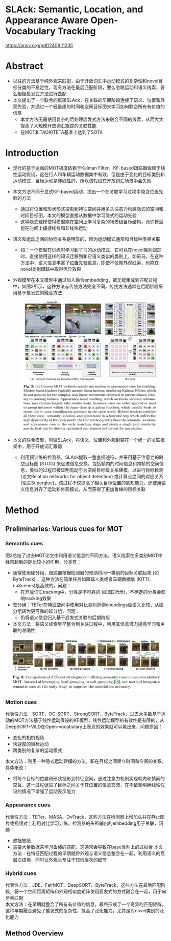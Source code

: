 # SLAck: Semantic, Location, and Appearance Aware Open-Vocabulary Tracking
https://arxiv.org/pdf/2409.11235  
# Abstract
- 以往的方法基于纯外观来匹配，由于开放词汇中运动模式的复杂性和novel目标分类的不稳定性，现有方法在最后匹配阶段，要么忽略运动和语义线索，要么根据启发式方法进行匹配
- 本文提出了一个联合的框架SLAck，在关联的早期阶段连接了语义、位置和外观先验，并通过一个轻量级的时间和空间目标图来学习如何联合所有有价值的信息
  - 本文方法无需使用复杂的后处理启发式方法来融合不同的线索，从而大大提高了大规模开放词汇跟踪的关联性能
  - 在MOT和TAO的TETA基准上达到了SOTA

# Introduction
- 现行的基于运动的MOT极度依赖于Kalman Filter，KF-based跟踪器依赖于线性运动假设，这在行人和车辆运动数据集中有效，但是由于变化的目标类别和运动模式，目标运动是非线性的，所以该假设在开放词汇场景中会失败
- 本文方法不同于显式KF-based运动，提出一个在关联学习过程中隐含位置先验的方法
  - 通过将位置和形状形式投影到特征空间并用多头注意力构建隐式的空间和时间目标图，本文的模型直接从数据中学习隐式的运动先验
  - 这种隐式建模使得模型能在空间上学习复杂的场景级目标结构，允许模型能在时间上捕捉线性和非线性运动
- 语义和运动之间的协同关系是明显的，因为运动模式通常和目标种类相关联
  - 如：一个模型在训练时学习到了马的运动模式，它可以在novel类别跟踪时，直接使用这样的知识迁移到和它语义类似的类别上，如斑马。在这种方法中，语义信息丰富了位置先验信息，即使不依赖外观线索，也能在novel类别跟踪中取得优异效果
- 外观模型在本文模型中通过加入融合embedding，被无缝集成到匹配过程中，如图2所示，这种方法与传统方法完全不同，传统方法通常在后期阶段采用基于启发式的融合方法
  <center><img src=../images/image-81.png style="zoom:50%"></center>

- 本文的联合模型，叫做SLAck，将语义、位置和外观封装在一个统一的关联框架中，用于开放词汇跟踪
  - 利用预训练的检测器，SLAck提取一整套描述符，并采用基于注意力的时空目标图 (STOG) 来促进信息交换，包括帧内的时间信息和跨帧的空间信息，类似的过程已被证明有助于为空间目标级关系建模，以进行目标检测 (论文Relation networks for object detection) 或计算点之间的对应关系 (论文Superglue)，该过程不仅提高了相关目标位置的感知能力，还使用语义信息对齐了运动和外观模式，从而获得了更加鲁棒的目标关联

# Method
## Preliminaries: Various cues for MOT
### Semantic cues
图3总结了过去MOT论文中利用语义信息的不同方法，语义线索在多类别MOT中经常起到的是比较小的作用，分类有：
- 通常使用硬分组，跟踪器根据检测器的预测将同一类别的目标关联起来 (如ByteTrack) ，这种方法在简单任务如跟踪人类或者车辆数据集 (KITTI、nuScenes)是高效的，问题：
  - 在开放词汇tracking中，分类是不可靠的 (如图2所示)，不确定的分类会影响tracking效果
- 软分组：TETer在特征空间中使用对比类别范例encodings做语义比较，从硬分组转为更可靠的软分组，问题：
  - 仍将语义信息归入基于启发式关联的后期阶段
- 本文方法：将语义线索尽早整合到关联过程中，利用其信息潜力提高学习和关联的准确性

<center><img src=../images/image-82.png style="zoom:50%"></center>

### Motion cues
代表性方法：SORT、OC-SORT、StrongSORT、ByteTrack，过去大多数基于运动的MOT方法基于线性运动假设的KF模型，线性运动模型的有效性是有限的，从DeepSORT+ViLD在Open-vocabulary上表现的效果就可以看出来，问题原因：
- 变化的相机视角
- 快速度的目标运动
- 跨类别的复杂的运动模式

本文方法：利用一种隐式运动建模的方法，即在目标之间建立时间和空间的关系，具体来说：
  - 将每个目标的位置和形状投影到特征空间，通过注意力机制实现帧内和帧间的交互，这一过程促进了目标之间关于其位置的信息交流，在不依赖明确线性假设的情况下增强了运动表示能力

### Appearance cues
代表性方法：TETer、MASA、OvTrack，这些方法在检测器上增加头并在静止图片或视频对上利用对比学习训练，检测器的头所输出的embedding用于关联，问题：
- 遮挡敏感
- 需要大量数据来学习鲁棒的匹配，这通常会导致在base类别上的过拟合
本文方法：在特征匹配过程的早期就将外观与语义信息整合在一起，利用语义的高层次语境，同时让外观头专注于较低层次的细节

### Hybrid cues
代表性方法：JDE、FairMOT、DeepSORT、ByteTrack，这些方法在最后匹配阶段，将一个空间距离矩阵和外观相似度矩阵使用启发式的方式融合在一起，用于匈牙利匹配  
本文方法：在早期就整合了所有有价值的信息，最终形成了一个奇异的匹配矩阵。这种早期融合避免了启发式的复杂性，提高了泛化能力，尤其是对novel类别的泛化能力

## Method Overview
